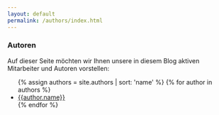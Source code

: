 ```yaml
---
layout: default
permalink: /authors/index.html
---
```


<h3>Autoren</h3>

Auf dieser Seite möchten wir Ihnen unsere in diesem Blog aktiven Mitarbeiter und Autoren vorstellen:

<ul>
{% assign authors = site.authors | sort: 'name' %}
{% for author in authors %}
	<li><a href="{{author.url}}">{{author.name}}</a></li>
{% endfor %}
</ul>
